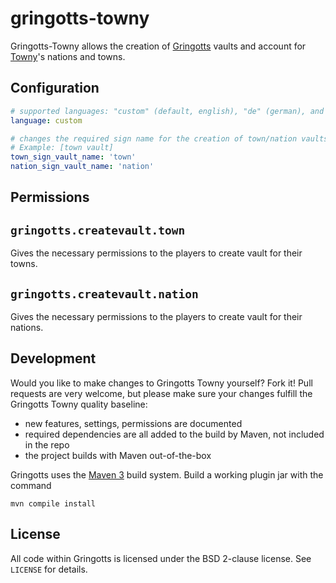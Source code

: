 # gringotts-towny

Gringotts-Towny allows the creation of [Gringotts](https://github.com/nikosgram/gringotts) vaults and account
for [Towny](https://www.spigotmc.org/resources/towny-advanced.72694/)'s nations and towns.

## Configuration

```yaml
# supported languages: "custom" (default, english), "de" (german), and "pt-BR" (brazilian portuguese).
language: custom

# changes the required sign name for the creation of town/nation vaults
# Example: [town vault]
town_sign_vault_name: 'town'
nation_sign_vault_name: 'nation'
```

## Permissions

`gringotts.createvault.town`
---
Gives the necessary permissions to the players to create vault for their towns.

`gringotts.createvault.nation`
---
Gives the necessary permissions to the players to create vault for their nations.


Development
-----------
Would you like to make changes to Gringotts Towny yourself? Fork it!
Pull requests are very welcome, but please make sure your changes fulfill the Gringotts Towny quality baseline:

* new features, settings, permissions are documented
* required dependencies are all added to the build by Maven, not included in the repo
* the project builds with Maven out-of-the-box

Gringotts uses the [Maven 3](http://maven.apache.org/) build system. Build a working plugin jar with the command

```shell
mvn compile install
```

License
-------
All code within Gringotts is licensed under the BSD 2-clause license. See `LICENSE` for details.
